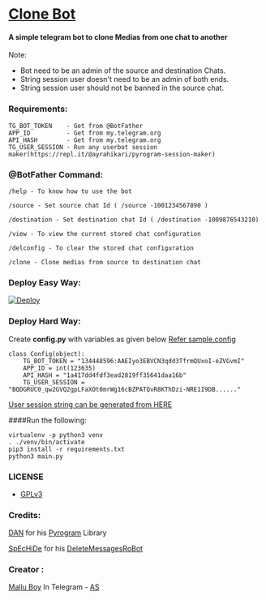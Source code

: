 # [Clone Bot](https://github.com/m4mallu/clonebot)

#### A simple telegram bot to clone Medias from one chat to another

Note: 
- Bot need to be an admin of the source and destination Chats.
- String session user doesn't need to be an admin of both ends.
- String session user should not be banned in the source chat.

### Requirements:
```
TG_BOT_TOKEN    - Get from @BotFather
APP_ID          - Get from my.telegram.org
API_HASH        - Get from my.telegram.org
TG_USER_SESSION - Run any userbot session maker(https://repl.it/@ayrahikari/pyrogram-session-maker)
```

### @BotFather Command:
```
/help - To know how to use the bot

/source - Set source chat Id ( /source -1001234567890 )

/destination - Set destination chat Id ( /destination -1009876543210)

/view - To view the current stored chat configuration

/delconfig - To clear the stored chat configuration

/clone - Clone medias from source to destination chat

```
### Deploy Easy Way:

[![Deploy](https://www.herokucdn.com/deploy/button.svg)](https://heroku.com/deploy?template=https://github.com/m4mallu/clonebot)

### Deploy Hard Way:

Create **config.py** with variables as given below [Refer sample.config](https://github.com/m4mallu/clonebot/blob/master/sample_config.py)

```
class Config(object):
    TG_BOT_TOKEN = "134448596:AAEIyo3EBVCN3qdd3TfrmQUxoI-eZVGvmI"
    APP_ID = int(123635)
    API_HASH = "1a417dd4fdf3ead2819ff35641daa16b"
    TG_USER_SESSION = "BQDGRUC0_qw2GVQ2gpLFaXOt0mrWg16cBZPATQvR8KThDzi-NRE1I9DB......"
```
[User session string can be generated from HERE](https://replit.com/@ayrahikari/pyrogram-session-maker)

####Run the following:

```
virtualenv -p python3 venv
. ./venv/bin/activate
pip3 install -r requirements.txt
python3 main.py
```

### LICENSE

- [GPLv3](https://choosealicense.com/licenses/gpl-3.0/)

### Credits:

[DAN](https://t.me/haskell) for his [Pyrogram](https://github.com/pyrogram/pyrogram) Library

[SpEcHiDe](https://github.com/SpEcHiDe) for his [DeleteMessagesRoBot](https://github.com/SpEcHiDe/DeleteMessagesRoBot)

### Creator :

[Mallu Boy](https://t.me/m4mallu) In Telegram - [AS](https://t.me/space4renjith)